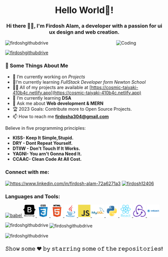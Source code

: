 <h1 align="center">Hello World👋!</h1>
<h3 align="center">Hi there 🙆‍♀️, I'm Firdosh Alam, a developer with a passion for ui ux design and web creation.</h3>

<img align="right" alt="Coding" width="150" src="https://img.freepik.com/premium-vector/people-chatting-vector-icon-illustration-logo-mascot-hand-drawn-concept-trandy-cartoon_519183-274.jpg">


<p align="left"> <img src="https://komarev.com/ghpvc/?username=firdoshgithubdrive&label=Profile%20views&color=0e75b6&style=flat" alt="firdoshgithubdrive" /> </p>
<p align="left"> <a href="https://github.com/ryo-ma/github-profile-trophy"><img src="https://github-profile-trophy.vercel.app/?username=firdoshgithubdrive" alt="firdoshgithubdrive" /></a> </p>

<h3>🧐 Some Things About Me</h3>

- 🔭 I’m currently working on *Projects*
- 🌱I’m currently learning *FullStack Developer form Newton School*
- 👨‍💻 All of my projects are available at [https://cosmic-taiyaki-410b4c.netlify.app](https://cosmic-taiyaki-410b4c.netlify.app)
- 🌱 I’m currently learning **DSA**
- 💬 Ask me about **Web development & MERN**
- 🏆 2023 Goals: Contribute more to Open Source Projects.
- 📫 How to reach me **firdosha304@gmail.com**

Believe in five programming principles:

- **KISS- Keep It Simple,Stupid.**
- **DRY - Dont Repeat Yourself.**
- **DTIIW - Don't Touch If It Works.**
- **YAGNI- You arn't Gonna Need It.**
- **CCAAC- Clean Code At All Cost.**


<h3 align="left">Connect with me:</h3>
<p align="left">
<a href="https://linkedin.com/in/https://www.linkedin.com/in/firdosh-alam-72a6271a3" target="blank"><img align="center" src="https://raw.githubusercontent.com/rahuldkjain/github-profile-readme-generator/master/src/images/icons/Social/linked-in-alt.svg" alt="https://www.linkedin.com/in/firdosh-alam-72a6271a3" height="30" width="40" /></a>
<a href="https://instagram.com/firdosh12406" target="blank"><img align="center" src="https://raw.githubusercontent.com/rahuldkjain/github-profile-readme-generator/master/src/images/icons/Social/instagram.svg" alt="firdosh12406" height="30" width="40" /></a>
</p>

<h3 align="left">Languages and Tools:</h3>
<p align="left"> <a href="https://babeljs.io/" target="_blank" rel="noreferrer"> <img src="https://www.vectorlogo.zone/logos/babeljs/babeljs-icon.svg" alt="babel" width="40" height="40"/> </a> <a href="https://getbootstrap.com" target="_blank" rel="noreferrer"> <img src="https://raw.githubusercontent.com/devicons/devicon/master/icons/bootstrap/bootstrap-plain-wordmark.svg" alt="bootstrap" width="40" height="40"/> </a> <a href="https://www.w3schools.com/css/" target="_blank" rel="noreferrer"> <img src="https://raw.githubusercontent.com/devicons/devicon/master/icons/css3/css3-original-wordmark.svg" alt="css3" width="40" height="40"/> </a> <a href="https://www.w3.org/html/" target="_blank" rel="noreferrer"> <img src="https://raw.githubusercontent.com/devicons/devicon/master/icons/html5/html5-original-wordmark.svg" alt="html5" width="40" height="40"/> </a> <a href="https://www.java.com" target="_blank" rel="noreferrer"> <img src="https://raw.githubusercontent.com/devicons/devicon/master/icons/java/java-original.svg" alt="java" width="40" height="40"/> </a> <a href="https://developer.mozilla.org/en-US/docs/Web/JavaScript" target="_blank" rel="noreferrer"> <img src="https://raw.githubusercontent.com/devicons/devicon/master/icons/javascript/javascript-original.svg" alt="javascript" width="40" height="40"/> </a> <a href="https://www.mysql.com/" target="_blank" rel="noreferrer"> <img src="https://raw.githubusercontent.com/devicons/devicon/master/icons/mysql/mysql-original-wordmark.svg" alt="mysql" width="40" height="40"/> </a> <a href="https://www.python.org" target="_blank" rel="noreferrer"> <img src="https://raw.githubusercontent.com/devicons/devicon/master/icons/python/python-original.svg" alt="python" width="40" height="40"/> </a> <a href="https://reactjs.org/" target="_blank" rel="noreferrer"> <img src="https://raw.githubusercontent.com/devicons/devicon/master/icons/react/react-original-wordmark.svg" alt="react" width="40" height="40"/> </a> <a href="https://redux.js.org" target="_blank" rel="noreferrer"> <img src="https://raw.githubusercontent.com/devicons/devicon/master/icons/redux/redux-original.svg" alt="redux" width="40" height="40"/> </a> <a href="https://webpack.js.org" target="_blank" rel="noreferrer"> <img src="https://raw.githubusercontent.com/devicons/devicon/d00d0969292a6569d45b06d3f350f463a0107b0d/icons/webpack/webpack-original-wordmark.svg" alt="webpack" width="40" height="40"/> </a> </p>

<p><img align="left" src="https://github-readme-stats.vercel.app/api/top-langs?username=firdoshgithubdrive&show_icons=true&locale=en&layout=compact" alt="firdoshgithubdrive" /></p>

<p>&nbsp;<img align="center" src="https://github-readme-stats.vercel.app/api?username=firdoshgithubdrive&show_icons=true&locale=en" alt="firdoshgithubdrive" /></p>

<p><img align="center" src="https://github-readme-streak-stats.herokuapp.com/?user=firdoshgithubdrive&" alt="firdoshgithubdrive" /></p>



### 𝚂𝚑𝚘𝚠 𝚜𝚘𝚖𝚎 ❤️ 𝚋𝚢 𝚜𝚝𝚊𝚛𝚛𝚒𝚗𝚐 𝚜𝚘𝚖𝚎 𝚘𝚏 𝚝𝚑𝚎 𝚛𝚎𝚙𝚘𝚜𝚒𝚝𝚘𝚛𝚒𝚎𝚜!


</div>

#

